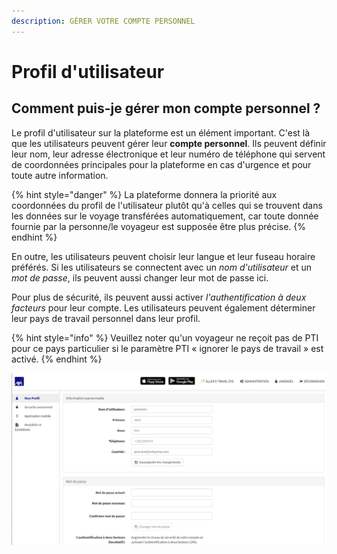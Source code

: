 ```yaml
---
description: GÉRER VOTRE COMPTE PERSONNEL
---
```


# Profil d'utilisateur

## Comment puis-je gérer mon compte personnel ?

Le profil d'utilisateur sur la plateforme est un élément important. C'est là que les utilisateurs peuvent gérer leur **compte personnel**. Ils peuvent définir leur nom, leur adresse électronique et leur numéro de téléphone qui servent de coordonnées principales pour la plateforme en cas d'urgence et pour toute autre information.

{% hint style="danger" %}
La plateforme donnera la priorité aux coordonnées du profil de l'utilisateur plutôt qu'à celles qui se trouvent dans les données sur le voyage transférées automatiquement, car toute donnée fournie par la personne/le voyageur est supposée être plus précise.
{% endhint %}

En outre, les utilisateurs peuvent choisir leur langue et leur fuseau horaire préférés. Si les utilisateurs se connectent avec un _nom d'utilisateur_ et un _mot de passe_, ils peuvent aussi changer leur mot de passe ici.

Pour plus de sécurité, ils peuvent aussi activer _l'authentification à deux facteurs_ pour leur compte. Les utilisateurs peuvent également déterminer leur pays de travail personnel dans leur profil.

{% hint style="info" %}
Veuillez noter qu'un voyageur ne reçoit pas de PTI pour ce pays particulier si le paramètre PTI « ignorer le pays de travail » est activé.
{% endhint %}

![](../.gitbook/assets/user-profile.jpg)

